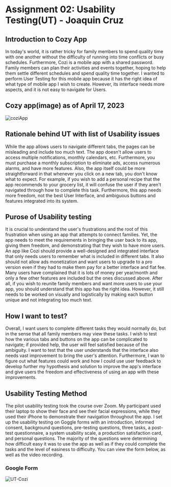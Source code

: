 # Assignment 02: Usability Testing(UT) - Joaquin Cruz 


## Introduction to Cozy App

In today's world, it is rather tricky for family members to spend quality time with one another without the difficulty of running into time conflicts or busy schedules. Furthermore, Cozi is a mobile app with a shared password. Family members can plan their activities and events together, hoping to help them settle different schedules and spend quality time together. I wanted to perform User Testing for this mobile app because it has the right idea of what type of mobile app I wish to create. However, its interface needs more aspects, and it is not easy to navigate for Users.

## Cozy app(image) as of April 17, 2023
![coziApp](https://user-images.githubusercontent.com/114783914/232684550-e8142189-a1e0-45b5-b81c-46c75a9b54bc.PNG)

## Rationale behind UT with list of Usability issues

While the app allows users to navigate different tabs, the pages can be misleading and include too much text. The app doesn't allow users to access multiple notifications, monthly calendars, etc. Furthermore, you must purchase a monthly subscription to eliminate ads, access numerous alarms, and have more features. Also, the app itself could be more straightforward in that whenever you click on a new tab, you don't know what to expect. For example, if you wish to add a personal recipe that the app recommends to your grocery list, it will confuse the user if they aren't navigated through how to complete this task. Furthermore, this app needs more freedom, not the best User Interface, and ambiguous buttons and features integrated into its system. 


## Purose of Usability testing

It is crucial to understand the user's frustrations and the root of this frustration when using an app that attempts to connect families. Yet, the app needs to meet the requirements in bringing the user back to its app, giving them freedom, and demonstrating that they wish to have more users. An app like Cozi should provide a well-designed and integrated interface that only needs users to remember what is included in different tabs. It also should not allow ads monetization and want users to upgrade to a pro version even if they had to make them pay for a better interface and flat fee. Many users have complained that it is lots of money per year/month and only a few other features are included but the ones discussed above. After all, if you wish to reunite family members and want more users to use your app, you should understand that this app has the right idea. However, it still needs to be worked on visually and logistically by making each button unique and not integrating too much text. 

## How I want to test?

Overall, I want users to complete different tasks they would normally do, but in the sense that all family members may view these tasks. I wish to test how the various tabs and buttons on the app can be complicated to navigate; if provided help, the user will feel satisfied because of the ambiguity. I want to test that the user understands that the interface also needs vast improvement to bring the user's attention. Furthermore, I wan to figure out what features could work and how I could use user feedback to develop further my hypothesis and solution to improve the app's interface and give users the freedom and effectiveness of using an app with these improvements. 


## Usability Testing Method

The pilot usability testing took the course over Zoom. My participant used their laptop to show their face and see their facial expressions, while they used their iPhone to demonstrate their navigation throughout the app. I set up the usability testing on Goggle forms with an introduction, informed consent, background questions, pre-testing questions, three tasks, a post-test questionnaire, a system usability scale, a production satisfaction card, and personal questions. The majority of the questions were determining how difficult easy it was to use the app as well as if they could complete the tasks and the level of easiness to difficulty. You can view the form below, as well as the video recording. 

### Google Form 
![UT-Cozi](https://docs.google.com/forms/d/1uYGa02kULcUcCEZ6tSh0jh4w7zc3tBDpasfYfkufpK4/edit)
